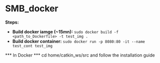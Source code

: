 # SMB_docker

**Steps:**
* **Build docker iamge (~15mn):** `sudo docker build -f <path_to_Dockerfile> -t test_img .`
* **Build docker container:** `sudo docker run -p 8080:80 -it --name test_cont test_img `


*** In Docker *** 
cd home/catkin_ws/src and follow the installation guide